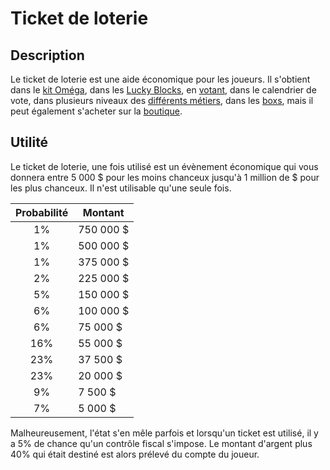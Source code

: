 # Ticket de loterie

## Description
Le ticket de loterie est une aide économique pour les joueurs. Il s'obtient dans le [kit Oméga](https://histeria.fr/wiki/3-gameplay/kits), dans les [Lucky Blocks](https://histeria.fr/wiki/2-equipement/other), en [votant](https://minecraftpocket-servers.com/server/82450/vote), dans le calendrier de vote, dans plusieurs niveaux des [différents métiers](https://histeria.fr/wiki/7-metiers), dans les [boxs](https://histeria.fr/wiki/2-equipement/keys), mais il peut également s'acheter sur la [boutique](https://shop.histeria.fr/category/grade-a-vie-bedrock).

## Utilité 
Le ticket de loterie, une fois utilisé est un évènement économique qui vous donnera entre 5 000 $ pour les moins chanceux jusqu'à 1 million de $ pour les plus chanceux. Il n'est utilisable qu'une seule fois.

| Probabilité     | Montant      | 
|:---------------:|--------------|
| 1%              | 750 000 $    |
| 1%              | 500 000 $    |
| 1%              | 375 000 $    |
| 2%              | 225 000 $    |
| 5%              | 150 000 $    |
| 6%              | 100 000 $    |
| 6%              | 75 000 $     |
| 16%             | 55 000 $     |
| 23%             | 37 500 $     |
| 23%             | 20 000 $     |
| 9%              | 7 500 $      |
| 7%              | 5 000 $      |


Malheureusement, l'état s'en mêle parfois et lorsqu'un ticket est utilisé, il y a 5% de chance qu'un contrôle fiscal s'impose. Le montant d'argent plus 40% qui était destiné est alors prélevé du compte du joueur.